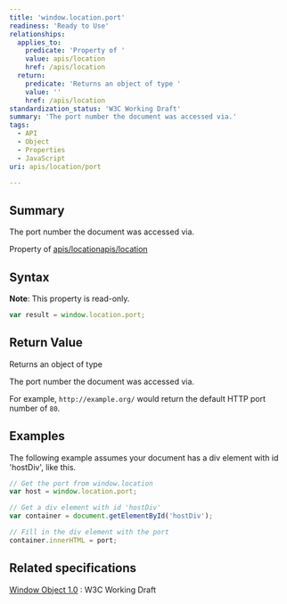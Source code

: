 ```yaml
---
title: 'window.location.port'
readiness: 'Ready to Use'
relationships:
  applies_to:
    predicate: 'Property of '
    value: apis/location
    href: /apis/location
  return:
    predicate: 'Returns an object of type '
    value: ''
    href: /apis/location
standardization_status: 'W3C Working Draft'
summary: 'The port number the document was accessed via.'
tags:
  - API
  - Object
  - Properties
  - JavaScript
uri: apis/location/port

---
```

## Summary

The port number the document was accessed via.

Property of [apis/location](/apis/location)[apis/location](/apis/location)

## Syntax

**Note**: This property is read-only.

``` js
var result = window.location.port;
```

## Return Value

Returns an object of type

The port number the document was accessed via.

For example, `http://example.org/` would return the default HTTP port number of `80`.

## Examples

The following example assumes your document has a div element with id 'hostDiv', like this.

``` js
// Get the port from window.location
var host = window.location.port;

// Get a div element with id 'hostDiv'
var container = document.getElementById('hostDiv');

// Fill in the div element with the port
container.innerHTML = port;
```

## Related specifications

[Window Object 1.0](http://www.w3.org/TR/Window/)
:   W3C Working Draft

